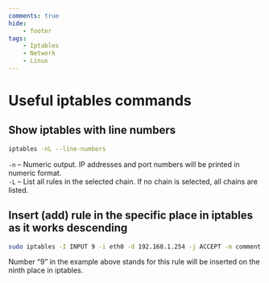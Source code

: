 ```yaml
---
comments: true
hide:
    - footer
tags:
    - Iptables
    - Network
    - Linux
---
```

# Useful iptables commands

## Show iptables with line numbers

``` bash
iptables -nL --line-numbers
```

`-n` – Numeric output. IP addresses and port numbers will be printed in numeric format.  
`-L` – List all rules in the selected chain. If no chain is selected, all chains are listed.

## Insert (add) rule in the specific place in iptables as it works descending

``` bash
sudo iptables -I INPUT 9 -i eth0 -d 192.168.1.254 -j ACCEPT -m comment --comment "my new comment"
```

Number “9” in the example above stands for this rule will be inserted on the ninth place in iptables.
